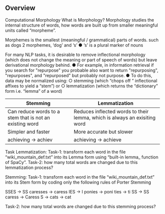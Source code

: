 
## Overview 
Computational Morphology
What is Morphology?
Morphology studies the internal structure of words, how words are built up from smaller meaningful units called “morpheme”.

Morphemes is the  smallest (meaningful / grammatical) parts of words.
such as  dogs
 2 morphemes, ‘dog’ and ‘s’
 ● ‘s’ is a plural marker of nouns

 For many NLP tasks, it is desirable to remove inflectional morphology (which does not change the meaning or part of speech of words) but leave derivational morphology behind.
 ● For example, in information retrieval if you search for "repurpose" you probable 
also want to return "repurposing", "repurposes", and "repurposed" but probably not purpose.
 ● To do this, data may be normalized using:
 ○ stemming (which “chops off ” inflectional affixes to yield a “stem”) or 
○ lemmatization (which returns the “dictionary” form i.e. “lemma” of a word)

<table>
  <thead>
    <tr>
      <th>Stemming</th>
      <th>Lemmatization</th>
    </tr>
  </thead>
  <tbody>
    <tr>
      <td>Can reduce words to a stem that is not an existing word</td>
      <td>Reduces inflected words to their lemma, which is always an exisiting word</td>
    </tr>
     <tr>
      <td>Simpler and faster</td>
      <td>More accurate but slower</td>
     </tr>
     <tr>
      <td>achieving -> achiev</td>
      <td>achieving -> achieve</td>
    </tr>
  </tbody>
</table>

Task
Lemmatization:
Task-1: transform each word in the file “wiki_mountain_def.txt” into its Lemma form using “built-in lemma_ function of SpaCy”.
Task-2: how many total words are changed due to this lemmatization process?
 
Stemming:
Task-1: transform each word in the file “wiki_mountain_def.txt” into its Stem form 
by coding  only the following rules of Porter Stemming

SSES -> SS   caresses -> caress
IES -> I     ponies -> poni
ties -> ti   SS -> SS
caress ->    Caress S -> 
cats -> cat

Task-2: how many total words are changed due to this stemming process?
